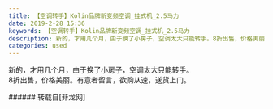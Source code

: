 ```yaml
---
title: 【空调转手】Kolin品牌新变频空调_挂式机_2.5马力
date: 2019-2-28 15:36
keywords: 【空调转手】Kolin品牌新变频空调_挂式机_2.5马力
description: 新的，才用几个月，由于换了小房子，空调太大只能转手。8折出售，价格美丽。有意者留言，欲购从速，送货上门。
categories: used
---
```

<td class="t_f" id="postmessage_3129853">

新的，才用几个月，由于换了小房子，空调太大只能转手。<br/>
8折出售，价格美丽。有意者留言，欲购从速，送货上门。<br/>
</td>
###### 转载自[菲龙网]